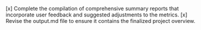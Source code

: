 [x] Complete the compilation of comprehensive summary reports that incorporate user feedback and suggested adjustments to the metrics.
[x] Revise the output.md file to ensure it contains the finalized project overview.